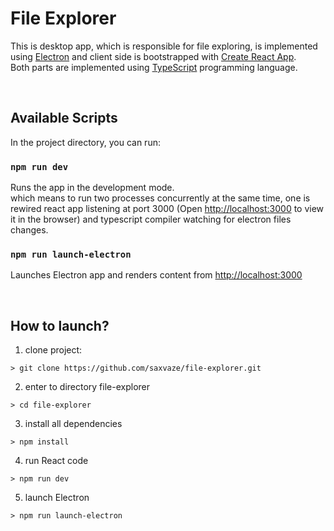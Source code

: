 # File Explorer

This is desktop app, which is responsible for file exploring, is implemented using [Electron](https://www.electronjs.org/) 
and client side is bootstrapped with [Create React App](https://github.com/facebook/create-react-app).\
Both parts are implemented using [TypeScript](https://www.typescriptlang.org/) programming language.

<br />

## Available Scripts

In the project directory, you can run:

### `npm run dev`

Runs the app in the development mode.\
which means to run two processes concurrently at the same time, one is rewired react app listening at port 3000 (Open [http://localhost:3000](http://localhost:3000) to view it in the browser) and typescript compiler watching for electron files changes.

### `npm run launch-electron`

Launches Electron app and renders content from [http://localhost:3000](http://localhost:3000)

<br />

## How to launch?

1. clone project:
```console
> git clone https://github.com/saxvaze/file-explorer.git
```
2. enter to directory file-explorer
```console
> cd file-explorer
```
3. install all dependencies
```console
> npm install
```
4. run React code
```console
> npm run dev
```
5. launch Electron
```console
> npm run launch-electron
```
